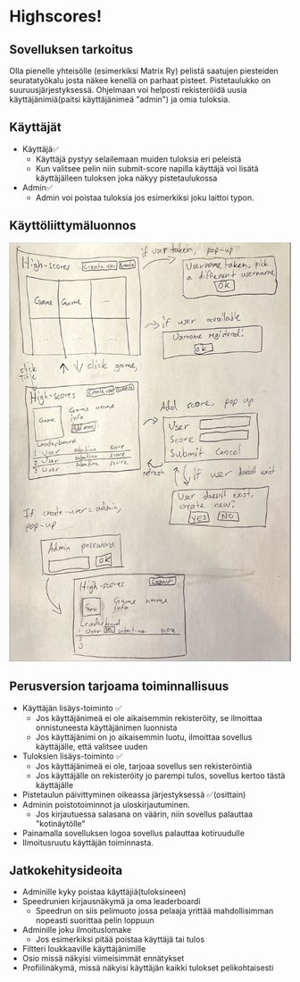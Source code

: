 # Highscores!

## Sovelluksen tarkoitus
Olla pienelle yhteisölle (esimerkiksi Matrix Ry) pelistä saatujen piesteiden seuratatyökalu josta näkee kenellä on parhaat pisteet. Pistetaulukko on suuruusjärjestyksessä. Ohjelmaan voi helposti rekisteröidä uusia käyttäjänimiä(paitsi käyttäjänimeä "admin") ja omia tuloksia. 

## Käyttäjät
-	Käyttäjä✅
	-	Käyttäjä pystyy selailemaan muiden tuloksia eri peleistä
	-	Kun valitsee pelin niin submit-score napilla käyttäjä voi lisätä käyttäjälleen tuloksen joka näkyy pistetaulukossa
-	Admin✅
	-	Admin voi poistaa tuloksia jos esimerkiksi joku laittoi typon.

## Käyttöliittymäluonnos
![](./pics/gui.jpg)

## Perusversion tarjoama toiminnallisuus
-	Käyttäjän lisäys-toiminto ✅
	-	Jos käyttäjänimeä ei ole aikaisemmin rekisteröity, se ilmoittaa onnistuneesta käyttäjänimen luonnista
	-	Jos käyttäjänimi on jo aikaisemmin luotu, ilmoittaa sovellus käyttäjälle, että valitsee uuden
-	Tuloksien lisäys-toiminto ✅
	-	Jos käyttäjänimeä ei ole, tarjoaa sovellus sen rekisteröintiä
	-	Jos käyttäjälle on rekisteröity jo parempi tulos, sovellus kertoo tästä käyttäjälle
-	Pistetaulun päivittyminen oikeassa järjestyksessä ✅(osittain)
-	Adminin poistotoiminnot ja uloskirjautuminen.
	-	Jos kirjautuessa salasana on väärin, niin sovellus palauttaa "kotinäytölle"
-	Painamalla sovelluksen logoa sovellus palauttaa kotiruudulle
-	Ilmoitusruutu käyttäjän toiminnasta.

## Jatkokehitysideoita
-	Adminille kyky poistaa käyttäjiä(tuloksineen)
-	Speedrunien kirjausnäkymä ja oma leaderboardi
	-	Speedrun on siis pelimuoto jossa pelaaja yrittää mahdollisimman nopeasti suorittaa pelin loppuun
-	Adminille joku ilmoituslomake
	-	Jos esimerkiksi pitää poistaa käyttäjä tai tulos
-	Filtteri loukkaaville käyttäjänimille
-	Osio missä näkyisi viimeisimmät ennätykset
-	Profiilinäkymä, missä näkyisi käyttäjän kaikki tulokset pelikohtaisesti

